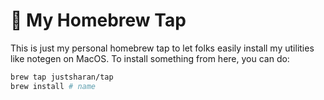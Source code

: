 # 🍺 My Homebrew Tap

This is just my personal homebrew tap to let folks easily install my utilities like notegen on MacOS. To install something from here, you can do:

```sh
brew tap justsharan/tap
brew install # name
```
